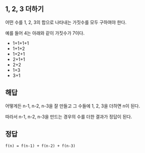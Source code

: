 ## 1, 2, 3 더하기

어떤 수를 1, 2, 3의 합으로 나타내는 가짓수를 모두 구하여야 한다.

예를 들어 4는 아래와 같이 가짓수가 7이다.

* 1+1+1+1
* 1+1+2
* 1+2+1
* 2+1+1
* 2+2
* 1+3
* 3+1

## 해답

어떻게든 n-1, n-2, n-3을 잘 만들고 그 수들에 1, 2, 3을 더하면 n이 된다.

따라서 n-1, n-2, n-3을 만드는 경우의 수를 더한 결과가 정답이 된다.

## 정답

`f(n) = f(n-1) + f(n-2) + f(n-3)`